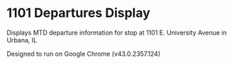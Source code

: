 # 1101 Departures Display
Displays MTD departure information for stop at 1101 E. University Avenue in Urbana, IL

Designed to run on Google Chrome (v43.0.2357.124)
